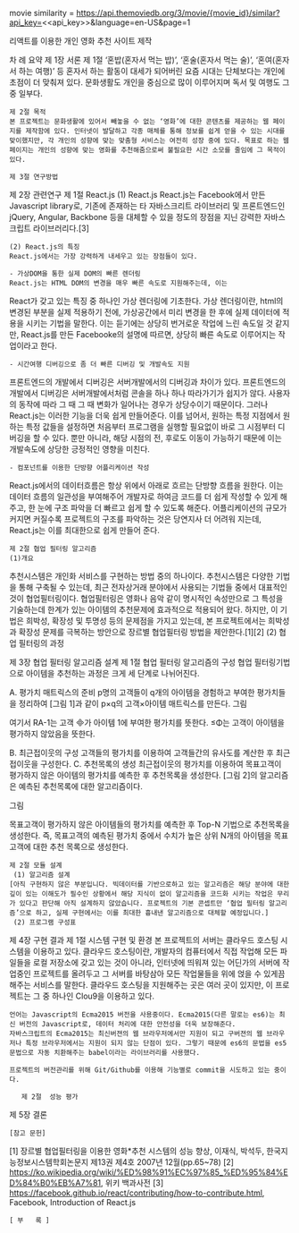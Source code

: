 movie similarity = https://api.themoviedb.org/3/movie/{movie_id}/similar?api_key=<<api_key>>&language=en-US&page=1

리액트를 이용한 개인 영화 추천 사이트 제작

차       례
요약
제 1장 서론
	제 1절 
	‘혼밥(혼자서 먹는 밥)’, ‘혼술(혼자서 먹는 술)’, ‘혼여(혼자서 하는 여행)’ 등 혼자서 하는 활동이 대세가 되어버린 요즘 시대는 단체보다는 개인에 초점이 더 맞춰져 있다. 문화생활도 개인을 중심으로 많이 이루어지며 독서 및 여행도 그 중 일부다.

	제 2절 목적
	본 프로젝트는 문화생활에 있어서 빼놓을 수 없는 ‘영화’에 대한 콘텐츠를 제공하는 웹 페이지를 제작함에 있다. 인터넷이 발달하고 각종 매체를 통해 정보를 쉽게 얻을 수 있는 시대를 맞이했지만, 각 개인의 성향에 맞는 맞춤형 서비스는 여전히 성장 중에 있다. 목표로 하는 웹 페이지는 개인의 성향에 맞는 영화를 추천해줌으로써 불필요한 시간 소모를 줄임에 그 목적이 있다.

	제 3절 연구방법


제 2장 관련연구
	제 1절 React.js
	(1) React.js
	React.js는 Facebook에서 만든 Javascript library로, 기존에 존재하는 타 자바스크리트 라이브러리 및 프론트엔드인 jQuery, Angular, Backbone 등을 대체할 수 있을 정도의 장점을 지닌 강력한 자바스크립트 라이브러리다.[3]
	
	(2) React.js의 특징
	React.js에서는 가장 강력하게 내세우고 있는 장점들이 있다.

	- 가상DOM을 통한 실제 DOM의 빠른 렌더링
	React.js는 HTML DOM의 변경을 매우 빠른 속도로 지원해주는데, 이는
React가 갖고 있는 특징 중 하나인 가상 렌더링에 기초한다. 가상 렌더링이란, html의 변경된 부분을 실제 적용하기 전에, 가상공간에서 미리 변경을 한 후에 실제 데이터에 적용을 시키는 기법을 말한다. 이는 듣기에는 상당히 번거로운 작업에 느린 속도일 것 같지만, React.js를 만든 Facebooke의 설명에 따르면, 상당히 빠른 속도로 이루어지는 작업이라고 한다.
  
	- 시간여행 디버깅으로 좀 더 빠른 디버깅 및 개발속도 지원
프론트엔드의 개발에서 디버깅은 서버개발에서의 디버깅과 차이가 있다. 프론트엔드의 개발에서 디버깅은 서버개발에서처럼 콘솔을 하나 하나 따라가기가 쉽지가 않다. 사용자의 동작에 따라 그 때 그 때 변화가 일어나는 경우가 상당수이기 때문이다. 그러나 React.js는 이러한 기능을 더욱 쉽게 만들어준다. 이를 넘어서, 원하는 특정 지점에서 원하는 특정 값들을 설정하면 처음부터 프로그램을 실행할 필요없이 바로 그 시점부터 디버깅을 할 수 있다. 뿐만 아니라, 해당 시점의 전, 후로도 이동이 가능하기 때문에 이는 개발속도에 상당한 긍정적인 영향을 미친다.

	- 컴포넌트를 이용한 단방향 어플리케이션 작성
React.js에서의 데이터흐름은 항상 위에서 아래로 흐르는 단방향 흐름을 원한다. 이는 데이터 흐름의 일관성을 부여해주어 개발자로 하여금 코드를 더 쉽게 작성할 수 있게 해주고, 한 눈에 구조 파악을 더 빠르고 쉽게 할 수 있도록 해준다. 어플리케이션의 규모가 커지면 커질수록 프로젝트의 구조를 파악하는 것은 당연지사 더 어려워 지는데, React.js는 이를 최대한으로 쉽게 만들어 준다.

	제 2절 협업 필터링 알고리즘
	(1)개요
추천시스템은 개인화 서비스를 구현하는 방법 중의 하나이다. 추천시스템은 다양한 기법을 통해 구축될 수 있는데, 최근 전자상거래 분야에서 사용되는 기법들 중에서 대표적인 것이 협업필터링이다. 협업필터링은 영화나 음악 같이 명시적인 속성만으로 그 특성을 기술하는데 한계가 있는 아이템의 추천문제에 효과적으로 적용되어 왔다. 하지만, 이 기법은 희박성, 확장성 및 투명성 등의 문제점을 가지고 있는데, 본 프로젝트에서는 희박성과 확장성 문제를 극복하는 방안으로 장르별 협업필터링 방법을 제안한다.[1][2]
       (2) 협업 필터링의 과정

제 3장 협업 필터링 알고리즘 설계
	제 1절 협업 필터링 알고리즘의 구성
협업 필터링기법으로 아이템을 추천하는 과정은 크게 세 단계로 나뉘어진다.

A. 평가치 매트릭스의 준비
p명의 고객들이 q개의 아이템을 경험하고 부여한 평가치들을 정리하여 [그림 1]과 같이 p×q의 고객×아이템 매트릭스를 만든다.
그림 
 


여기서 RA-1는 고객 가 아이템 1에 부여한 평가치를 뜻한다. Φ는 고객이 아이템을 평가하지 않았음을 뜻한다.

B. 최근접이웃의 구성
고객들의 평가치를 이용하여 고객들간의 유사도를 계산한 후 최근접이웃을 구성한다. 
C. 추천목록의 생성
최근접이웃의 평가치를 이용하여 목표고객이 평가하지 않은 아이템의 평가치를 예측한 후 추천목록을 생성한다. [그림 2]의 알고리즘은 예측된 추천목록에 대한 알고리즘이다.

그림  

	
목표고객이 평가하지 않은 아이템들의 평가치를 예측한 후 Top-N 기법으로 추천목록을 생성한다. 즉, 목표고객의 예측된 평가치 중에서 수치가 높은 상위 N개의 아이템을 목표고객에 대한 추천 목록으로 생성한다.

	제 2절 모듈 설계
	 (1) 알고리즘 설계
	[아직 구현하지 않은 부분입니다. 빅데이터를 기반으로하고 있는 알고리즘은 해당 분야에 대한 깊이 있는 이해도가 필수인 상황에서 해당 지식이 없이 알고리즘을 코드화 시키는 작업은 무리가 있다고 판단해 아직 설계하지 않았습니다. 프로젝트의 기본 콘셉트만 ‘협업 필터링 알고리즘’으로 하고, 실제 구현에서는 이를 최대한 흉내낸 알고리즘으로 대체할 예정입니다.]
	 (2) 프로그램 구성표

제 4장 구현 결과
	제 1절 시스템 구현 및 환경
	본 프로젝트의 서버는 클라우드 호스팅 시스템을 이용하고 있다. 클라우드 호스팅이란, 개발자의 컴퓨터에서 직접 작업해 모든 파일들을 로컬 저장소에 갖고 있는 것이 아니라, 인터넷에 띄워져 있는 어딘가의 서버에 작업중인 프로젝트를 올려두고 그 서버를 바탕삼아 모든 작업물들을 위에 얹을 수 있게끔 해주는 서비스를 말한다. 클라우드 호스팅을 지원해주는 곳은 여러 곳이 있지만, 이 프로젝트는 그 중 하나인 Clou9을 이용하고 있다.

	언어는 Javascript의 Ecma2015 버전을 사용중이다. Ecma2015(다른 말로는 es6)는 최신 버전의 Javascript로, 데이터 처리에 대한 안전성을 더욱 보장해준다.
	자바스크립트의 Ecma2015는 최신버젼의 웹 브라우저에서만 지원이 되고 구버젼의 웹 브라우저나 특정 브라우저에서는 지원이 되지 않는 단점이 있다. 그렇기 때문에 es6의 문법을 es5 문법으로 자동 치환해주는 babel이라는 라이브러리를 사용했다.

	프로젝트의 버전관리를 위해 Git/Github를 이용해 기능별로 commit을 시도하고 있는 중이다.

       제 2절  성능 평가 

제 5장 결론


	[참고 문헌]
[1] 장르별 협업필터링을 이용한 영화*추천 시스템의 성능 향상, 이재식, 박석두, 한국지능정보시스템학회논문지 제13권 제4호 2007년 12월(pp.65~78)
[2] https://ko.wikipedia.org/wiki/%ED%98%91%EC%97%85_%ED%95%84%ED%84%B0%EB%A7%81, 위키 백과사전
[3] https://facebook.github.io/react/contributing/how-to-contribute.html, Facebook,  Introduction of React.js

	[ 부   록 ]




